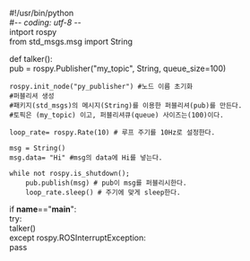 #!/usr/bin/python     
#-*- coding: utf-8 -*-      
intport rospy    
from std_msgs.msg import String   

def talker():   
	pub = rospy.Publisher("my_topic", String, queue_size=100)   

	rospy.init_node("py_publisher") #노드 이름 초기화   
	#퍼블리셔 생성   
	#패키지(std_msgs)의 메시지(String)를 이용한 퍼블리셔(pub)를 만든다.   
	#토픽은 (my_topic) 이고, 퍼블리셔큐(queue) 사이즈는(100)이다.   
	
	loop_rate= rospy.Rate(10) # 루프 주기를 10Hz로 설정한다.   
	
	msg = String()   
	msg.data= "Hi" #msg의 data에 Hi를 넣는다.   
	
	while not rospy.is_shutdown();   
		pub.publish(msg) # pub이 msg를 퍼블리시한다.   
		loop_rate.sleep() # 주기에 맞게 sleep한다.   
		
if __name__=="__main__":   
	try:   
		talker()   
	except rospy.ROSInterruptException:   
		pass   
